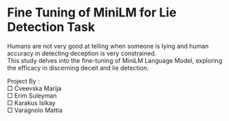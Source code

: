 # Fine Tuning of MiniLM for Lie Detection Task

Humans are not very good at telling when someone is lying  and human accuracy in detecting deception is very constrained. <br>
This study delves into the fine-tuning of MiniLM Language Model, exploring the efficacy in discerning deceit and lie detection.

Project By : <br>
□ Cveevska Marija <br>
□ Erim Suleyman <br>
□ Karakus Isikay <br>
□ Varagnolo Mattia 

